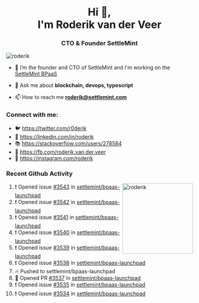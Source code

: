 <h1 align="center">Hi 👋,<br/> I'm Roderik van der Veer</h1>
<h3 align="center">CTO & Founder SettleMint</h3>

<p align="left"> <img src="https://komarev.com/ghpvc/?username=roderik" alt="roderik" /> </p>

- 🔭 I’m the founder and CTO of SettleMint and I'm working on the [SettleMint BPaaS](https://settlemint.com)

- 💬 Ask me about **blockchain, devops, typescript**

- 📫 How to reach me **roderik@settlemint.com**



### Connect with me:

- 🐦 https://twitter.com/r0derik
- 🏢 https://linkedin.com/in/roderik
- 📚 https://stackoverflow.com/users/278584
- 🙊 https://fb.com/roderik.van.der.veer
- 📸 https://instagram.com/roderik

### Recent Github Activity
<img src="https://github-readme-stats.vercel.app/api?username=roderik&show_icons=true&count_private=true" alt="roderik" align="right" height="190" />

<!--START_SECTION:activity-->
1. ❗️ Opened issue [#3543](https://github.com/settlemint/bpaas-launchpad/issues/3543) in [settlemint/bpaas-launchpad](https://github.com/settlemint/bpaas-launchpad)
2. ❗️ Opened issue [#3542](https://github.com/settlemint/bpaas-launchpad/issues/3542) in [settlemint/bpaas-launchpad](https://github.com/settlemint/bpaas-launchpad)
3. ❗️ Opened issue [#3541](https://github.com/settlemint/bpaas-launchpad/issues/3541) in [settlemint/bpaas-launchpad](https://github.com/settlemint/bpaas-launchpad)
4. ❗️ Opened issue [#3540](https://github.com/settlemint/bpaas-launchpad/issues/3540) in [settlemint/bpaas-launchpad](https://github.com/settlemint/bpaas-launchpad)
5. ❗️ Opened issue [#3539](https://github.com/settlemint/bpaas-launchpad/issues/3539) in [settlemint/bpaas-launchpad](https://github.com/settlemint/bpaas-launchpad)
6. ❗️ Opened issue [#3538](https://github.com/settlemint/bpaas-launchpad/issues/3538) in [settlemint/bpaas-launchpad](https://github.com/settlemint/bpaas-launchpad)
7. 🔥 Pushed to settlemint/bpaas-launchpad
8. 💪 Opened PR [#3537](https://github.com/settlemint/bpaas-launchpad/pull/3537) in [settlemint/bpaas-launchpad](https://github.com/settlemint/bpaas-launchpad)
9. ❗️ Opened issue [#3535](https://github.com/settlemint/bpaas-launchpad/issues/3535) in [settlemint/bpaas-launchpad](https://github.com/settlemint/bpaas-launchpad)
10. ❗️ Opened issue [#3534](https://github.com/settlemint/bpaas-launchpad/issues/3534) in [settlemint/bpaas-launchpad](https://github.com/settlemint/bpaas-launchpad)
<!--END_SECTION:activity-->